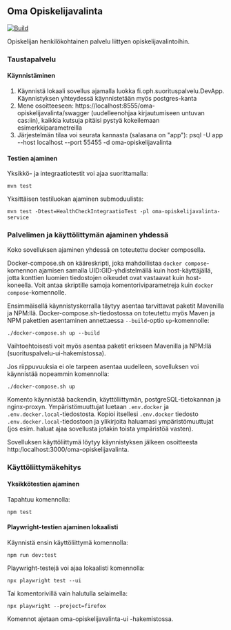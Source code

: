 ## Oma Opiskelijavalinta

[![Build](https://github.com/Opetushallitus/oma-opiskelijavalinta/actions/workflows/build.yml/badge.svg)](https://github.com/Opetushallitus/oma-opiskelijavalinta/actions/workflows/build.yml)

Opiskelijan henkilökohtainen palvelu liittyen opiskelijavalintoihin.

### Taustapalvelu

#### Käynnistäminen

1. Käynnistä lokaali sovellus ajamalla luokka fi.oph.suorituspalvelu.DevApp. Käynnistyksen
   yhteydessä käynnistetään myös postgres-kanta
2. Mene osoitteeseen: https://localhost:8555/oma-opiskelijavalinta/swagger (uudelleenohjaa kirjautumiseen untuvan cas:iin), kaikkia kutsuja
   pitäisi pystyä kokeilemaan esimerkkiparametreilla
3. Järjestelmän tilaa voi seurata kannasta (salasana on "app"): psql -U app --host localhost --port 55455 -d oma-opiskelijavalinta

#### Testien ajaminen

Yksikkö- ja integraatiotestit voi ajaa suorittamalla:

`mvn test`

Yksittäisen testiluokan ajaminen submoduulista:

`mvn test -Dtest=HealthCheckIntegraatioTest -pl oma-opiskelijavalinta-service`

### Palvelimen ja käyttölittymän ajaminen yhdessä

Koko sovelluksen ajaminen yhdessä on toteutettu docker composella.

Docker-compose.sh on kääreskripti, joka mahdollistaa `docker compose`-komennon ajamisen samalla UID:GID-yhdistelmällä kuin host-käyttäjällä, jotta konttien luomien tiedostojen oikeudet ovat vastaavat kuin host-koneella. Voit antaa skriptille samoja komentoriviparametreja kuin `docker compose`-komennolle.

Ensimmäisellä käynnistyskerralla täytyy asentaa tarvittavat paketit Mavenilla ja NPM:llä. Docker-compose.sh-tiedostossa on toteutettu myös Maven ja NPM pakettien asentaminen annettaessa `--build`-optio `up`-komennolle:

`./docker-compose.sh up --build`

Vaihtoehtoisesti voit myös asentaa paketit erikseen Mavenilla ja NPM:llä (suorituspalvelu-ui-hakemistossa).

Jos riippuvuuksia ei ole tarpeen asentaa uudelleen, sovelluksen voi käynnistää nopeammin komennolla:

`./docker-compose.sh up`

Komento käynnistää backendin, käyttöliittymän, postgreSQL-tietokannan ja nginx-proxyn. Ympäristömuuttujat luetaan `.env.docker` ja `.env.docker.local`-tiedostosta. Kopioi itsellesi `.env.docker` tiedosto `.env.docker.local`-tiedostoon ja ylikirjoita haluamasi ympäristömuuttujat (jos esim. haluat ajaa sovellusta jotakin toista ympäristöä vasten).

Sovelluksen käyttöliittymä löytyy käynnistyksen jälkeen osoitteesta http:/localhost:3000/oma-opiskelijavalinta.

### Käyttöliittymäkehitys

#### Yksikkötestien ajaminen

Tapahtuu komennolla:

`npm test`

#### Playwright-testien ajaminen lokaalisti

Käynnistä ensin käyttöliittymä komennolla:

`npm run dev:test`

Playwright-testejä voi ajaa lokaalisti komennolla:

`npx playwright test --ui`

Tai komentorivillä vain halutulla selaimella:

`npx playwright --project=firefox`

Komennot ajetaan oma-opiskelijavalinta-ui -hakemistossa.